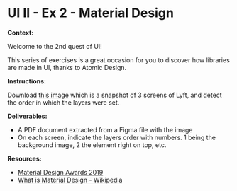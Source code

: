 # UI II - Ex 2 - Material Design

**Context:** 

Welcome to the 2nd quest of UI!

This series of exercises is a great occasion for you to discover how libraries are made in UI, thanks to Atomic Design. 

**Instructions:** 

Download [this image](https://storage.googleapis.com/gd-wagtail-prod-assets/original_images/MDA2018_inline_02.jpg) which is a snapshot of 3 screens of Lyft, and detect the order in which the layers were set. 

**Deliverables:** 

- A PDF document extracted from a Figma file with the image
- On each screen, indicate the layers order with numbers. 1 being the background image, 2 the element right on top, etc.

**Resources:** 

- [Material Design Awards 2019](https://design.google/library/material-design-awards-2019/)
- [What is Material Design - Wikipedia](https://en.wikipedia.org/wiki/Material_Design)
